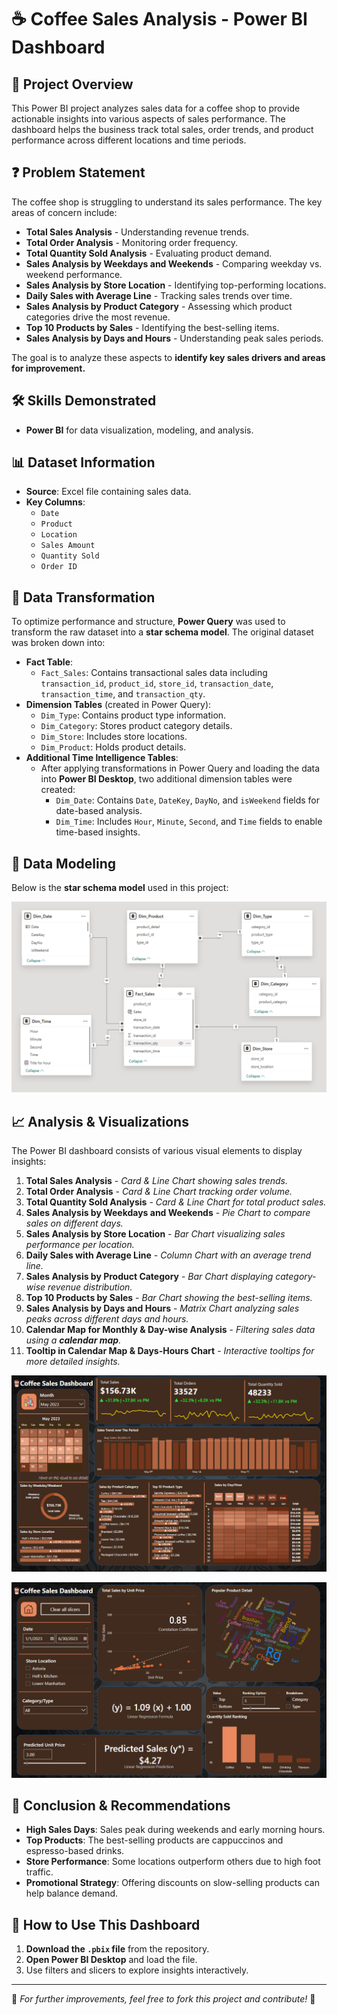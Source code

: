 # ☕ **Coffee Sales Analysis - Power BI Dashboard**

## 📌 **Project Overview**
This Power BI project analyzes sales data for a coffee shop to provide actionable insights into various aspects of sales performance. The dashboard helps the business track total sales, order trends, and product performance across different locations and time periods.

## ❓ **Problem Statement**
The coffee shop is struggling to understand its sales performance. The key areas of concern include:
- **Total Sales Analysis** - Understanding revenue trends.
- **Total Order Analysis** - Monitoring order frequency.
- **Total Quantity Sold Analysis** - Evaluating product demand.
- **Sales Analysis by Weekdays and Weekends** - Comparing weekday vs. weekend performance.
- **Sales Analysis by Store Location** - Identifying top-performing locations.
- **Daily Sales with Average Line** - Tracking sales trends over time.
- **Sales Analysis by Product Category** - Assessing which product categories drive the most revenue.
- **Top 10 Products by Sales** - Identifying the best-selling items.
- **Sales Analysis by Days and Hours** - Understanding peak sales periods.

The goal is to analyze these aspects to **identify key sales drivers and areas for improvement.**

## 🛠️ **Skills Demonstrated**
- __Power BI__ for data visualization, modeling, and analysis.

## 📊 **Dataset Information**
- **Source**: Excel file containing sales data.
- **Key Columns**:
  - `Date`
  - `Product`
  - `Location`
  - `Sales Amount`
  - `Quantity Sold`
  - `Order ID`

## 🔄 **Data Transformation**
To optimize performance and structure, **Power Query** was used to transform the raw dataset into a **star schema model**. The original dataset was broken down into:
- **Fact Table**:
  - `Fact_Sales`: Contains transactional sales data including `transaction_id`, `product_id`, `store_id`, `transaction_date`, `transaction_time`, and `transaction_qty`.
- **Dimension Tables** (created in Power Query):
  - `Dim_Type`: Contains product type information.
  - `Dim_Category`: Stores product category details.
  - `Dim_Store`: Includes store locations.
  - `Dim_Product`: Holds product details.
- **Additional Time Intelligence Tables**:
  - After applying transformations in Power Query and loading the data into **Power BI Desktop**, two additional dimension tables were created:
    - `Dim_Date`: Contains `Date`, `DateKey`, `DayNo`, and `isWeekend` fields for date-based analysis.
    - `Dim_Time`: Includes `Hour`, `Minute`, `Second`, and `Time` fields to enable time-based insights.

## 📐 **Data Modeling**
Below is the **star schema model** used in this project:

![Star Schema](images/Data_Model.png)

## 📈 **Analysis & Visualizations**
The Power BI dashboard consists of various visual elements to display insights:

1. **Total Sales Analysis** - *Card & Line Chart showing sales trends.*
2. **Total Order Analysis** - *Card & Line Chart tracking order volume.*
3. **Total Quantity Sold Analysis** - *Card & Line Chart for total product sales.*
4. **Sales Analysis by Weekdays and Weekends** - *Pie Chart to compare sales on different days.*
5. **Sales Analysis by Store Location** - *Bar Chart visualizing sales performance per location.*
6. **Daily Sales with Average Line** - *Column Chart with an average trend line.*
7. **Sales Analysis by Product Category** - *Bar Chart displaying category-wise revenue distribution.*
8. **Top 10 Products by Sales** - *Bar Chart showing the best-selling items.*
9. **Sales Analysis by Days and Hours** - *Matrix Chart analyzing sales peaks across different days and hours.*
10. **Calendar Map for Monthly & Day-wise Analysis** - *Filtering sales data using a __calendar map__.*
11. **Tooltip in Calendar Map & Days-Hours Chart** - *Interactive tooltips for more detailed insights.*

![MonthlySales](images/Monthly_Sales.png)

![Product_Report](images/Product_Report.png)

## 📌 **Conclusion & Recommendations**
- **High Sales Days**: Sales peak during weekends and early morning hours.
- **Top Products**: The best-selling products are cappuccinos and espresso-based drinks.
- **Store Performance**: Some locations outperform others due to high foot traffic.
- **Promotional Strategy**: Offering discounts on slow-selling products can help balance demand.

## 🚀 **How to Use This Dashboard**
1. **Download the `.pbix` file** from the repository.
2. **Open Power BI Desktop** and load the file.
3. Use filters and slicers to explore insights interactively.

---
🔗 *For further improvements, feel free to fork this project and contribute!* 🚀
